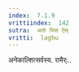 ```yaml
---
index:  7.1.9
vrittiindex:  142
sutra:  अतो भिस ऐस्
vritti:  laghu 
---
```


अनेकाल्शित्सर्वस्य. रामैर्ः..


